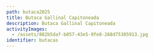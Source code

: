 ```yaml
---
path: butaca2025
title: Butaca Gallinal Capitoneada
description: Butaca Gallinal Capitoneada
activityImages:
  - /assets/882b5daf-b057-43e5-9fe8-268d75305913.jpg
identifier: butacas
---
```


